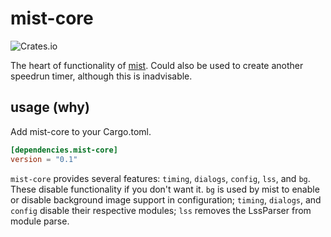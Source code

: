 # mist-core

![Crates.io](https://img.shields.io/crates/v/mist-core)

The heart of functionality of [mist](https://github.com/LtPeriwinkle/mist). Could also be used to create another speedrun
timer, although this is inadvisable.

## usage (why)
Add mist-core to your Cargo.toml.

```toml
[dependencies.mist-core]
version = "0.1"
```

`mist-core` provides several features: `timing`, `dialogs`, `config`, `lss`, and `bg`. These disable functionality if you don't want it.
`bg` is used by mist to enable or disable background image support in configuration; `timing`, `dialogs`, and `config` disable their respective
modules; `lss` removes the LssParser from module parse.
